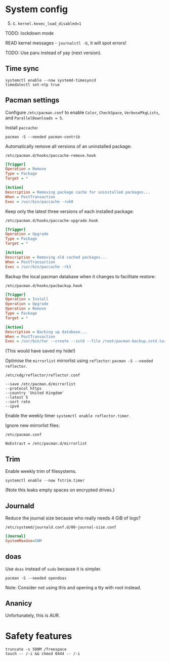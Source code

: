 # System config

5. c. `kernel.kexec_load_disabled=1`

TODO: lockdown mode

READ kernel messages - `journalctl -b`, it will spot errors!

TODO: Use paru instead of yay (next version).

## Time sync

```
systemctl enable --now systemd-timesyncd
timedatectl set-ntp true
```

## Pacman settings

Configure `/etc/pacman.conf` to enable `Color`, `CheckSpace`, `VerbosePkgLists`, and `ParallelDownloads = 5`.

Install `paccache`:

```
pacman -S --needed pacman-contrib
```

Automatically remove all versions of an uninstalled package:

`/etc/pacman.d/hooks/paccache-remove.hook`

```ini
[Trigger]
Operation = Remove
Type = Package
Target = *

[Action]
Description = Removing package cache for uninstalled packages...
When = PostTransaction
Exec = /usr/bin/paccache -ruk0
```

Keep only the latest three versions of each installed package:

`/etc/pacman.d/hooks/paccache-upgrade.hook`


```ini
[Trigger]
Operation = Upgrade
Type = Package
Target = *

[Action]
Description = Removing old cached packages...
When = PostTransaction
Exec = /usr/bin/paccache -rk3
```

Backup the local pacman database when it changes to facilitate restore:

`/etc/pacman.d/hooks/pacbackup.hook`

```ini
[Trigger]
Operation = Install
Operation = Upgrade
Operation = Remove
Type = Package
Target = *

[Action]
Description = Backing up database...
When = PostTransaction
Exec = /usr/bin/tar --create --zstd --file /root/pacman-backup.zstd.tar --directory / var/lib/pacman/local
```

(This would have saved my hide!)

Optimise the `mirrorlist` mirrorlist using `reflector`: `pacman -S --needed reflector`.

`/etc/xdg/reflector/reflector.conf`

```
--save /etc/pacman.d/mirrorlist
--protocol https
--country 'United Kingdom'
--latest 5
--sort rate
--ipv4
```

Enable the weekly timer `systemctl enable reflector.timer`.

Ignore new mirrorlist files:

`/etc/pacman.conf`

```
NoExtract = /etc/pacman.d/mirrorlist
```

## Trim

Enable weekly trim of filesystems.

```terminal
systemctl enable --now fstrim.timer
```

(Note this leaks empty spaces on encrypted drives.)

## Journald

Reduce the journal size because who really needs 4 GiB of logs?

`/etc/systemd/journald.conf.d/00-journal-size.conf`

```ini
[Journal]
SystemMaxUse=50M
```

## doas

Use `doas` instead of `sudo` because it is simpler.

```terminal
pacman -S --needed opendoas
```

Note: Consider not using this and opening a tty with root instead.

## Ananicy

Unfortunately, this is AUR.

# Safety features

```
truncate -s 500M /freespace
touch -- /-i && chmod 0444 -- /-i
```
